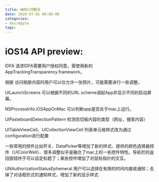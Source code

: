 ```yaml
---
title: WWDC20概览
date: 2020-07-01 00:00:00
categories:
- dev/Apple
tags:
---
```


# iOS14 API preview:

IDFA 请求IDFA需要用户授权同意，需使用新的AppTrackingTransparency.framework。

相册 访问相册内容时用户可以仅允许一张照片，可能需要进行一些调整。

UILaunchScreens 可以根据不同的URL scheme调起App并显示不同的启动屏幕。

NSProcessInfo.iOSAppOnMac 可以判断app是否处于mac上运行。

UIPasteboardDetectionPattern 检测剪切板内容的类型（网址，搜索内容）

UITableViewCell、UICollectionViewCell 列表单元格样式改为通过configuration进行配置

一些常用的控件比如开关、DataPicker等增加了新的样式、提供的颜色选择器控件（UIColorWell）、很多调整似乎是融合了mac上的一些控件特性。导航栏的返回按钮终于可以自定标题了；某些控件增加了对鼠标指针的交互。

UNAuthorizationStatusEphemeral 用户可以选择在有限的时间内接收通知；去掉了对话框形式的通知样式，增加了新的显示样式
